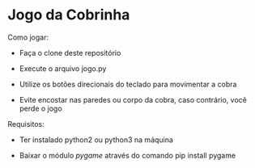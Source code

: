 # Jogo da Cobrinha

Como jogar:

 - Faça o clone deste repositório

 - Execute o arquivo jogo.py

 - Utilize os botões direcionais do teclado para movimentar a cobra

 - Evite encostar nas paredes ou corpo da cobra, caso contrário, você perde o jogo

   

Requisitos:

* Ter instalado python2 ou python3 na máquina

* Baixar o módulo *pygame* através do comando pip install pygame

  